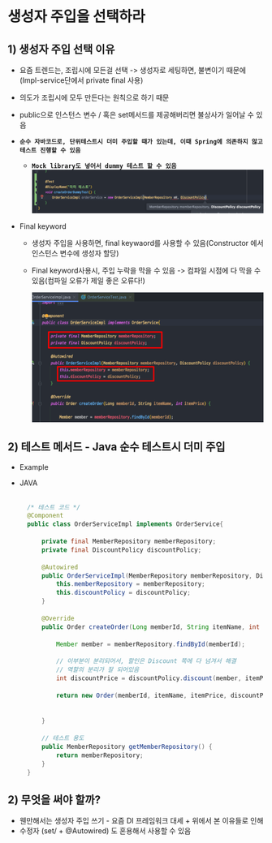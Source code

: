 <link href="../md_config/style.css" rel="stylesheet">

# 생성자 주입을 선택하라

## 1) 생성자 주입 선택 이유

- 요즘 트렌드는, 조립시에 모든걸 선택 -> 생성자로 세팅하면, 불변이기 때문에(Impl-service단에서 private final 사용)
- 의도가 조립시에 모두 만든다는 원칙으로 하기 때문
- public으로 인스턴스 변수 / 혹은 set메서드를 제공해버리면 불상사가 일어날 수 있음
- **`순수 자바코드로, 단위테스트시 더미 주입할 때가 있는데, 이때 Spring에 의존하지 않고 테스트 진행할 수 있음`**

  - **`Mock library도 넣어서 dummy 테스트 할 수 있음`**  
    <img src='images/2021-09-07-22-11-48.png' />

- Final keyword

  - 생성자 주입을 사용하면, final keywaord를 사용할 수 있음(Constructor 에서 인스턴스 변수에 생성자 할당)
  - Final keyword사용시, 주입 누락을 막을 수 있음 -> 컴파일 시점에 다 막을 수 있음(컴파일 오류가 제일 좋은 오류다!)

    <img src='images/2021-09-07-22-16-03.png' />

## 2) 테스트 메서드 - Java 순수 테스트시 더미 주입

- Example

- JAVA

  ```JAVA

    /* 테스트 코드 */
    @Component
    public class OrderServiceImpl implements OrderService{

        private final MemberRepository memberRepository;
        private final DiscountPolicy discountPolicy;

        @Autowired
        public OrderServiceImpl(MemberRepository memberRepository, DiscountPolicy discountPolicy) {
            this.memberRepository = memberRepository;
            this.discountPolicy = discountPolicy;
        }

        @Override
        public Order createOrder(Long memberId, String itemName, int itemPrice) {

            Member member = memberRepository.findById(memberId);

            // 이부분이 분리되어서, 할인은 Discount 쪽에 다 넘겨서 해결
            // 역할의 분리가 잘 되어있음
            int discountPrice = discountPolicy.discount(member, itemPrice);

            return new Order(memberId, itemName, itemPrice, discountPrice);


        }

        // 테스트 용도
        public MemberRepository getMemberRepository() {
            return memberRepository;
        }
    }
  ```

## 2) 무엇을 써야 할까?

- 웬만해서는 생성자 주입 쓰기 - 요즘 DI 프레임워크 대세 + 위에서 본 이유들로 인해
- 수정자 (set/<ValueName> + @Autowired) 도 혼용해서 사용할 수 있음
